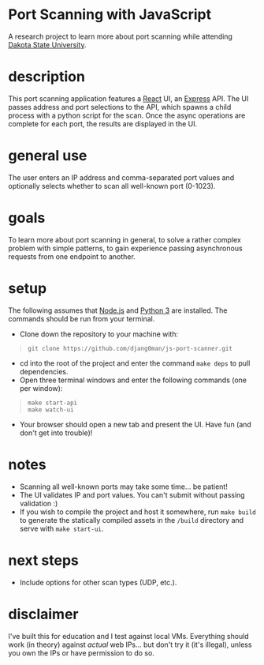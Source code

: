 Port Scanning with JavaScript
===
A research project to learn more about port scanning while attending [Dakota State University](https://dsu.edu).

description
===
This port scanning application features a [React](https://reactjs.org) UI, an [Express](https://expressjs.com/) API. The UI passes address and port selections to the API, which spawns a child process with a python script for the scan. Once the async operations are complete for each port, the results are displayed in the UI.

general use
===
The user enters an IP address and comma-separated port values and optionally selects whether to scan all well-known port (0-1023).

goals
===
To learn more about port scanning in general, to solve a rather complex problem with simple patterns, to gain experience passing asynchronous requests from one endpoint to another.

setup
===
The following assumes that [Node.js](https://nodejs.org/en/) and [Python 3](https://www.python.org/) are installed. The commands should be run from your terminal.

* Clone down the repository to your machine with:
> `git clone https://github.com/djang0man/js-port-scanner.git`

* cd into the root of the project and enter the command `make deps` to pull dependencies.
* Open three terminal windows and enter the following commands (one per window):
> `make start-api`<br />
> `make watch-ui`<br />

* Your browser should open a new tab and present the UI. Have fun (and don't get into trouble)!<br />

notes
===
* Scanning all well-known ports may take some time... be patient!
* The UI validates IP and port values. You can't submit without passing validation :)
* If you wish to compile the project and host it somewhere, run `make build` to generate the statically compiled assets in the `/build` directory and serve with `make start-ui`.

next steps
===
* Include options for other scan types (UDP, etc.).

disclaimer
===
I've built this for education and I test against local VMs. Everything should work (in theory) against *actual* web IPs... but don't try it (it's illegal), unless you own the IPs or have permission to do so.
